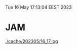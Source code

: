 Tue 16 May 17:13:04 EEST 2023
# JAM
<a href='./cache/202305/16_17.log'>./cache/202305/16_17.log</a>

